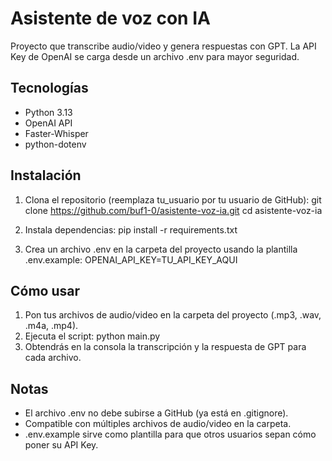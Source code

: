 # Asistente de voz con IA

Proyecto que transcribe audio/video y genera respuestas con GPT.
La API Key de OpenAI se carga desde un archivo .env para mayor seguridad.

## Tecnologías
- Python 3.13
- OpenAI API
- Faster-Whisper
- python-dotenv

## Instalación
1. Clona el repositorio (reemplaza tu_usuario por tu usuario de GitHub):
git clone https://github.com/buf1-0/asistente-voz-ia.git
cd asistente-voz-ia

2. Instala dependencias:
pip install -r requirements.txt

3. Crea un archivo .env en la carpeta del proyecto usando la plantilla .env.example:
OPENAI_API_KEY=TU_API_KEY_AQUI

## Cómo usar
1. Pon tus archivos de audio/video en la carpeta del proyecto (.mp3, .wav, .m4a, .mp4).
2. Ejecuta el script:
python main.py
3. Obtendrás en la consola la transcripción y la respuesta de GPT para cada archivo.

## Notas
- El archivo .env no debe subirse a GitHub (ya está en .gitignore).
- Compatible con múltiples archivos de audio/video en la carpeta.
- .env.example sirve como plantilla para que otros usuarios sepan cómo poner su API Key.